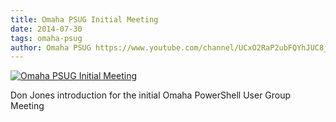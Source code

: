 ```yaml
---
title: Omaha PSUG Initial Meeting
date: 2014-07-30
tags: omaha-psug
author: Omaha PSUG https://www.youtube.com/channel/UCxO2RaP2ubFQYhJUC8jKdVQ
---
```


[![Omaha PSUG Initial Meeting](https://i3.ytimg.com/vi/NtAcl64oHH4/hqdefault.jpg "Omaha PSUG Initial Meeting")](https://www.youtube.com/watch?v=NtAcl64oHH4)

Don Jones introduction for the initial Omaha PowerShell User Group Meeting

